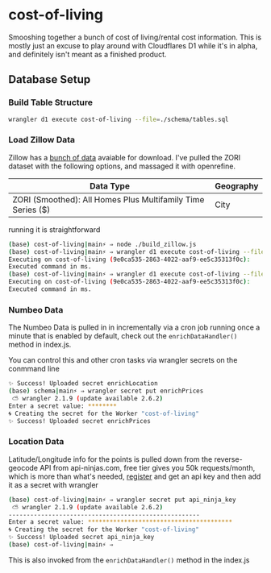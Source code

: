 # cost-of-living
Smooshing together a bunch of cost of living/rental cost information. This is mostly just an excuse to play around with Cloudflares D1 while it's in alpha, and definitely isn't meant as a finished product.

## Database Setup
### Build Table Structure
```bash
wrangler d1 execute cost-of-living --file=./schema/tables.sql 
```
### Load Zillow Data 
Zillow has a [bunch of data](https://www.zillow.com/research/data/) avaiable for download. I've pulled the ZORI dataset with the following options, and massaged it with openrefine.

| Data Type | Geography | 
| -- | -- | 
| ZORI (Smoothed): All Homes Plus Multifamily Time Series ($)  | City | 

running it is straightforward 
```bash
(base) cost-of-living|main⚡ ⇒ node ./build_zillow.js                                                                                       
(base) cost-of-living|main⚡ ⇒ wrangler d1 execute cost-of-living --file ./zillow_cities.sql                      
Executing on cost-of-living (9e0ca535-2863-4022-aaf9-ee5c35313f0c):
Executed command in ms.
(base) cost-of-living|main⚡ ⇒ wrangler d1 execute cost-of-living --file ./zillow_prices.sql
Executing on cost-of-living (9e0ca535-2863-4022-aaf9-ee5c35313f0c):
Executed command in ms.
```
### Numbeo Data

The Numbeo Data is pulled in in incrementally via a cron job running once a minute that is enabled by default, check out the `enrichDataHandler()` method in index.js.

You can control this and other cron tasks via wrangler secrets on the conmmand line 
```bash
✨ Success! Uploaded secret enrichLocation
(base) schema|main⚡ ⇒ wrangler secret put enrichPrices
 ⛅️ wrangler 2.1.9 (update available 2.6.2)
Enter a secret value: ******** 
🌀 Creating the secret for the Worker "cost-of-living" 
✨ Success! Uploaded secret enrichPrices
```


### Location Data
Latitude/Longitude info for the points is pulled down from the reverse-geocode API from api-ninjas.com, free tier gives you 50k requests/month, which is more than what's needed, [register](https://api-ninjas.com/register) and get an api key and then add it as a secret with wrangler 
```bash
(base) cost-of-living|main⚡ ⇒ wrangler secret put api_ninja_key
 ⛅️ wrangler 2.1.9 (update available 2.6.2)
-----------------------------------------------------
Enter a secret value: **************************************** 
🌀 Creating the secret for the Worker "cost-of-living" 
✨ Success! Uploaded secret api_ninja_key
(base) cost-of-living|main⚡ ⇒ 
```
This is also invoked from the  `enrichDataHandler()` method in the index.js


